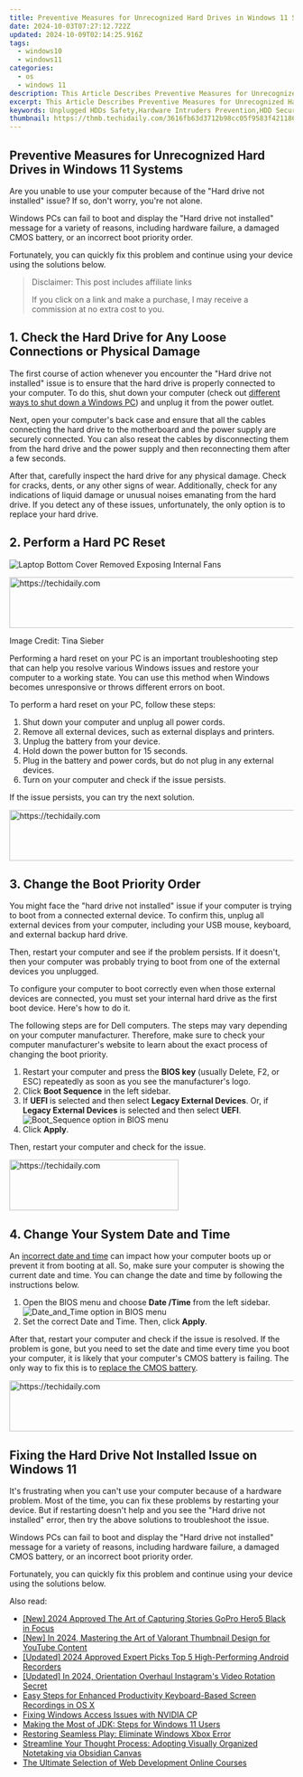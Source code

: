 ```yaml
---
title: Preventive Measures for Unrecognized Hard Drives in Windows 11 Systems
date: 2024-10-03T07:27:12.722Z
updated: 2024-10-09T02:14:25.916Z
tags:
  - windows10
  - windows11
categories:
  - os
  - windows 11
description: This Article Describes Preventive Measures for Unrecognized Hard Drives in Windows 11 Systems
excerpt: This Article Describes Preventive Measures for Unrecognized Hard Drives in Windows 11 Systems
keywords: Unplugged HDDs Safety,Hardware Intruders Prevention,HDD Security Protocols,Recognizing New Drives,Windows 11 Drive Protection,Data Breach Guarding,Secure System Defense
thumbnail: https://thmb.techidaily.com/3616fb63d3712b98cc05f9583f4211869f6e4c453eb6e04c1cfde40ef70bbce3.jpg
---
```


## Preventive Measures for Unrecognized Hard Drives in Windows 11 Systems

 Are you unable to use your computer because of the "Hard drive not installed" issue? If so, don't worry, you're not alone.

 Windows PCs can fail to boot and display the "Hard drive not installed" message for a variety of reasons, including hardware failure, a damaged CMOS battery, or an incorrect boot priority order.

 Fortunately, you can quickly fix this problem and continue using your device using the solutions below.

>  Disclaimer: This post includes affiliate links
>
>  If you click on a link and make a purchase, I may receive a commission at no extra cost to you.
>

## 1\. Check the Hard Drive for Any Loose Connections or Physical Damage

 The first course of action whenever you encounter the "Hard drive not installed" issue is to ensure that the hard drive is properly connected to your computer. To do this, shut down your computer (check out [different ways to shut down a Windows PC](https://www.makeuseof.com/windows-11-how-to-shut-down/)) and unplug it from the power outlet.

 Next, open your computer's back case and ensure that all the cables connecting the hard drive to the motherboard and the power supply are securely connected. You can also reseat the cables by disconnecting them from the hard drive and the power supply and then reconnecting them after a few seconds.

 After that, carefully inspect the hard drive for any physical damage. Check for cracks, dents, or any other signs of wear. Additionally, check for any indications of liquid damage or unusual noises emanating from the hard drive. If you detect any of these issues, unfortunately, the only option is to replace your hard drive.

## 2\. Perform a Hard PC Reset

![Laptop Bottom Cover Removed Exposing Internal Fans](https://static1.makeuseofimages.com/wordpress/wp-content/uploads/2022/01/Laptop-Bottom-Cover-Removed-Exposing-Internal-Fans.jpg)

<!-- affiliate ads begin -->
<a href="https://aligracehair.sjv.io/c/5597632/2006946/19272" target="_top" id="2006946">
  <img src="//a.impactradius-go.com/display-ad/19272-2006946" border="0" alt="https://techidaily.com" width="728" height="90"/>
</a>
<img height="0" width="0" src="https://aligracehair.sjv.io/i/5597632/2006946/19272" style="position:absolute;visibility:hidden;" border="0" />
<!-- affiliate ads end -->

Image Credit: Tina Sieber

 Performing a hard reset on your PC is an important troubleshooting step that can help you resolve various Windows issues and restore your computer to a working state. You can use this method when Windows becomes unresponsive or throws different errors on boot.

 To perform a hard reset on your PC, follow these steps:

1. Shut down your computer and unplug all power cords.
2. Remove all external devices, such as external displays and printers.
3. Unplug the battery from your device.
4. Hold down the power button for 15 seconds.
5. Plug in the battery and power cords, but do not plug in any external devices.
6. Turn on your computer and check if the issue persists.

 If the issue persists, you can try the next solution.

<!-- affiliate ads begin -->
<a href="https://appsumo.8odi.net/c/5597632/2137395/7443" target="_top" id="2137395">
  <img src="//a.impactradius-go.com/display-ad/7443-2137395" border="0" alt="https://techidaily.com" width="728" height="90"/>
</a>
<img height="0" width="0" src="https://appsumo.8odi.net/i/5597632/2137395/7443" style="position:absolute;visibility:hidden;" border="0" />
<!-- affiliate ads end -->

## 3\. Change the Boot Priority Order

 You might face the "hard drive not installed" issue if your computer is trying to boot from a connected external device. To confirm this, unplug all external devices from your computer, including your USB mouse, keyboard, and external backup hard drive.

 Then, restart your computer and see if the problem persists. If it doesn't, then your computer was probably trying to boot from one of the external devices you unplugged.

 To configure your computer to boot correctly even when those external devices are connected, you must set your internal hard drive as the first boot device. Here's how to do it.

 The following steps are for Dell computers. The steps may vary depending on your computer manufacturer. Therefore, make sure to check your computer manufacturer's website to learn about the exact process of changing the boot priority.

1. Restart your computer and press the **BIOS key** (usually Delete, F2, or ESC) repeatedly as soon as you see the manufacturer's logo.
2. Click **Boot Sequence** in the left sidebar.
3. If **UEFI** is selected and then select **Legacy External Devices**. Or, if **Legacy External Devices** is selected and then select **UEFI**.  
![Boot_Sequence option in BIOS menu](https://static1.makeuseofimages.com/wordpress/wp-content/uploads/2023/09/boot_sequence.jpg)
4. Click **Apply**.

 Then, restart your computer and check for the issue.

<!-- affiliate ads begin -->
<a href="https://aligracehair.sjv.io/c/5597632/2087248/19272" target="_top" id="2087248">
  <img src="//a.impactradius-go.com/display-ad/19272-2087248" border="0" alt="https://techidaily.com" width="300" height="90"/>
</a>
<img height="0" width="0" src="https://aligracehair.sjv.io/i/5597632/2087248/19272" style="position:absolute;visibility:hidden;" border="0" />
<!-- affiliate ads end -->

## 4\. Change Your System Date and Time

 An [incorrect date and time](https://www.makeuseof.com/tag/3-reasons-windows-computer-loses-time-date/) can impact how your computer boots up or prevent it from booting at all. So, make sure your computer is showing the current date and time. You can change the date and time by following the instructions below.

1. Open the BIOS menu and choose **Date /Time** from the left sidebar.  
![Date_and_Time option in BIOS menu](https://static1.makeuseofimages.com/wordpress/wp-content/uploads/2023/09/date_and_time.jpg)
2. Set the correct Date and Time. Then, click **Apply**.

 After that, restart your computer and check if the issue is resolved. If the problem is gone, but you need to set the date and time every time you boot your computer, it is likely that your computer's CMOS battery is failing. The only way to fix this is to [replace the CMOS battery](https://www.makeuseof.com/computer-battery-dead-how-fix-replace-cmos/).

<!-- affiliate ads begin -->
<a href="https://wigfever.sjv.io/c/5597632/2014859/22899" target="_top" id="2014859">
  <img src="//a.impactradius-go.com/display-ad/22899-2014859" border="0" alt="https://techidaily.com" width="728" height="90"/>
</a>
<img height="0" width="0" src="https://wigfever.sjv.io/i/5597632/2014859/22899" style="position:absolute;visibility:hidden;" border="0" />
<!-- affiliate ads end -->

## Fixing the Hard Drive Not Installed Issue on Windows 11

 It's frustrating when you can't use your computer because of a hardware problem. Most of the time, you can fix these problems by restarting your device. But if restarting doesn't help and you see the "Hard drive not installed" error, then try the above solutions to troubleshoot the issue.

 Windows PCs can fail to boot and display the "Hard drive not installed" message for a variety of reasons, including hardware failure, a damaged CMOS battery, or an incorrect boot priority order.

 Fortunately, you can quickly fix this problem and continue using your device using the solutions below.

<span class="atpl-alsoreadstyle">Also read:</span>
<div><ul>
<li><a href="https://fox-boxes.techidaily.com/new-2024-approved-the-art-of-capturing-stories-gopro-hero5-black-in-focus/"><u>[New] 2024 Approved The Art of Capturing Stories GoPro Hero5 Black in Focus</u></a></li>
<li><a href="https://youtube-web.techidaily.com/n-2024-mastering-the-art-of-valorant-thumbnail-design-for-youtube-content/"><u>[New] In 2024, Mastering the Art of Valorant Thumbnail Design for YouTube Content</u></a></li>
<li><a href="https://screen-capture.techidaily.com/updated-2024-approved-expert-picks-top-5-high-performing-android-recorders/"><u>[Updated] 2024 Approved Expert Picks Top 5 High-Performing Android Recorders</u></a></li>
<li><a href="https://instagram-clips.techidaily.com/updated-in-2024-orientation-overhaul-instagrams-video-rotation-secret/"><u>[Updated] In 2024, Orientation Overhaul Instagram's Video Rotation Secret</u></a></li>
<li><a href="https://visual-screen-recording.techidaily.com/easy-steps-for-enhanced-productivity-keyboard-based-screen-recordings-in-os-x/"><u>Easy Steps for Enhanced Productivity Keyboard-Based Screen Recordings in OS X</u></a></li>
<li><a href="https://win11-tips.techidaily.com/fixing-windows-access-issues-with-nvidia-cp/"><u>Fixing Windows Access Issues with NVIDIA CP</u></a></li>
<li><a href="https://win11-tips.techidaily.com/making-the-most-of-jdk-steps-for-windows-11-users/"><u>Making the Most of JDK: Steps for Windows 11 Users</u></a></li>
<li><a href="https://win11-tips.techidaily.com/restoring-seamless-play-eliminate-windows-xbox-error/"><u>Restoring Seamless Play: Eliminate Windows Xbox Error</u></a></li>
<li><a href="https://win11-tips.techidaily.com/streamline-your-thought-process-adopting-visually-organized-notetaking-via-obsidian-canvas/"><u>Streamline Your Thought Process: Adopting Visually Organized Notetaking via Obsidian Canvas</u></a></li>
<li><a href="https://buynow-marvelous.techidaily.com/the-ultimate-selection-of-web-development-online-courses/"><u>The Ultimate Selection of Web Development Online Courses</u></a></li>
</ul></div>

<ins class="adsbygoogle"
      style="display:block"
      data-ad-client="ca-pub-7571918770474297"
      data-ad-slot="8358498916"
      data-ad-format="auto"
      data-full-width-responsive="true"></ins>
    